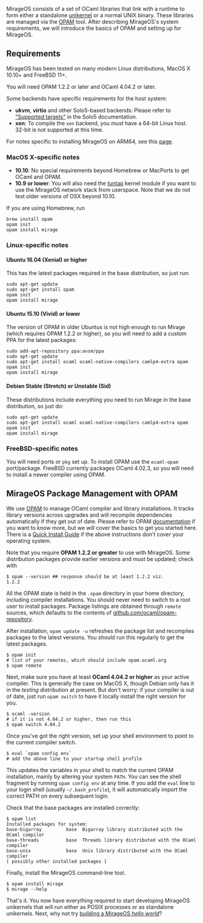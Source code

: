 MirageOS consists of a set of OCaml libraries that link with a runtime to form either a standalone [unikernel](https://en.wikipedia.org/wiki/Unikernel) or a normal UNIX binary. These libraries are managed via the [OPAM](https://opam.ocaml.org) tool. After describing MirageOS's system requirements, we will introduce the basics of OPAM and setting up for MirageOS.

## Requirements

MirageOS has been tested on many modern Linux distributions, MacOS X 10.10+ and FreeBSD 11+.

You will need OPAM 1.2.2 or later and OCaml 4.04.2 or later.

Some backends have specific requirements for the host system:

* __ukvm__, __virtio__ and other Solo5-based backends: Please refer to ["Supported targets"](https://github.com/Solo5/solo5/blob/v0.3.0/docs/building.md#supported-targets) in the Solo5 documentation.
* __xen__: To compile the `xen` backend, you *must* have a 64-bit Linux host. 32-bit is not supported at this time.

For notes specific to installing MirageOS on ARM64, see this [page](/wiki/arm64).

### MacOS X-specific notes

* __10.10__: No special requirements beyond Homebrew or MacPorts to get OCaml and OPAM.
* __10.9 or lower__: You will also need the [tuntap](http://tuntaposx.sourceforge.net/) kernel module if you want to use the MirageOS network stack from userspace.  Note that we do not test older versions of OSX beyond 10.10.

If you are using Homebrew, run

    brew install opam
    opam init
    opam install mirage

### Linux-specific notes

#### Ubuntu 16.04 (Xenial) or higher

This has the latest packages required in the base distribution, so just run:

    sudo apt-get update
    sudo apt-get install opam
    opam init
    opam install mirage

#### Ubuntu 15.10 (Vivid) or lower

The version of OPAM in older Ubuntus is not high enough to run Mirage (which requires OPAM 1.2.2 or higher), so you will need to add a custom PPA for the latest packages:

    sudo add-apt-repository ppa:avsm/ppa
    sudo apt-get update
    sudo apt-get install ocaml ocaml-native-compilers camlp4-extra opam
    opam init
    opam install mirage

#### Debian Stable (Stretch) or Unstable (Sid)

These distributions include everything you need to run Mirage in the base distribution, so just do:

    sudo apt-get update
    sudo apt-get install ocaml ocaml-native-compilers camlp4-extra opam
    opam init
    opam install mirage

### FreeBSD-specific notes

You will need ports or `pkg` set up. To install OPAM use the `ocaml-opam` port/package. FreeBSD currently packages OCaml 4.02.3, so you will need to install a newer compiler using OPAM.

## MirageOS Package Management with OPAM

We use [OPAM](https://opam.ocaml.org) to manage OCaml compiler and library installations. It tracks library versions across upgrades and will recompile dependencies automatically if they get out of date. Please refer to OPAM [documentation](https://opam.ocaml.org) if you want to know more, but we will cover the basics to get you started here. There is a [Quick Install Guide](http://opam.ocaml.org/doc/Install.html) if the above instructions don't cover your operating system.

Note that you require **OPAM 1.2.2 or greater** to use with MirageOS. Some distribution packages provide earlier versions and must be updated; check with

    $ opam --version ## response should be at least 1.2.2 viz.
    1.2.2

All the OPAM state is held in the `.opam` directory in your home directory, including compiler installations. You should never need to switch to a root user to install packages. Package listings are obtained through `remote` sources, which defaults to the contents of [github.com/ocaml/opam-repository](https://github.com/ocaml/opam-repository).

After installation, `opam update -u` refreshes the package list and recompiles packages to the latest versions.  You should run this regularly to get the latest packages.

    $ opam init
    # list of your remotes, which should include opam.ocaml.org
    $ opam remote

Next, make sure you have at least **OCaml 4.04.2 or higher** as your active compiler. This is generally the case on MacOS X, though Debian only has it in the *testing* distribution at present. But don't worry: if your compiler is out of date, just run `opam switch` to have it locally install the right version for you.

    $ ocaml -version
    # if it is not 4.04.2 or higher, then run this
    $ opam switch 4.04.2

Once you've got the right version, set up your shell environment to point to the current compiler switch.

    $ eval `opam config env`
    # add the above line to your startup shell profile

This updates the variables in your shell to match the current OPAM installation, mainly by altering your system `PATH`. You can see the shell fragment by running `opam config env` at any time. If you add the `eval` line to your login shell (usually `~/.bash_profile`), it will automatically import the correct PATH on every subsequent login.

Check that the base packages are installed correctly:

    $ opam list
    Installed packages for system:
    base-bigarray         base  Bigarray library distributed with the OCaml compiler
    base-threads          base  Threads library distributed with the OCaml compiler
    base-unix             base  Unix library distributed with the OCaml compiler
    [ possibly other installed packages ]

Finally, install the MirageOS command-line tool.

    $ opam install mirage
    $ mirage --help

That's it. You now have everything required to start developing MirageOS unikernels that will run either as POSIX processes or as standalone unikernels. Next, why not try [building a MirageOS *hello world*](/wiki/hello-world)?
